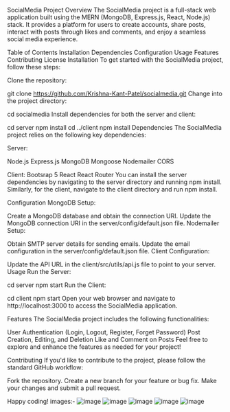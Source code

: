 SocialMedia Project
Overview
The SocialMedia project is a full-stack web application built using the MERN (MongoDB, Express.js, React, Node.js) stack. It provides a platform for users to create accounts, share posts, interact with posts through likes and comments, and enjoy a seamless social media experience.

Table of Contents
Installation
Dependencies
Configuration
Usage
Features
Contributing
License
Installation
To get started with the SocialMedia project, follow these steps:

Clone the repository:

git clone https://github.com/Krishna-Kant-Patel/socialmedia.git
Change into the project directory:

cd socialmedia
Install dependencies for both the server and client:

cd server
npm install
cd ../client
npm install
Dependencies
The SocialMedia project relies on the following key dependencies:

Server:

Node.js
Express.js
MongoDB
Mongoose
Nodemailer
CORS

Client:
Bootsrap 5
React
React Router
You can install the server dependencies by navigating to the server directory and running npm install. Similarly, for the client, navigate to the client directory and run npm install.

Configuration
MongoDB Setup:

Create a MongoDB database and obtain the connection URI.
Update the MongoDB connection URI in the server/config/default.json file.
Nodemailer Setup:

Obtain SMTP server details for sending emails.
Update the email configuration in the server/config/default.json file.
Client Configuration:

Update the API URL in the client/src/utils/api.js file to point to your server.
Usage
Run the Server:

cd server
npm start
Run the Client:

cd client
npm start
Open your web browser and navigate to http://localhost:3000 to access the SocialMedia application.

Features
The SocialMedia project includes the following functionalities:

User Authentication (Login, Logout, Register, Forget Password)
Post Creation, Editing, and Deletion
Like and Comment on Posts
Feel free to explore and enhance the features as needed for your project!

Contributing
If you'd like to contribute to the project, please follow the standard GitHub workflow:

Fork the repository.
Create a new branch for your feature or bug fix.
Make your changes and submit a pull request.

Happy coding!
images:-
![image](https://github.com/Krishna-Kant-Patel/SocialMedia/assets/61001421/4c8c436a-f6f0-42c9-8c3e-b6d771b2741a)
![image](https://github.com/Krishna-Kant-Patel/SocialMedia/assets/61001421/eb2ef610-adcc-4a79-b2fe-914755528bdf)
![image](https://github.com/Krishna-Kant-Patel/SocialMedia/assets/61001421/6702d7ff-fe84-440e-aff4-c0ad0a61b1d4)
![image](https://github.com/Krishna-Kant-Patel/SocialMedia/assets/61001421/8420c8a0-2bee-4a3a-bc4e-c7423c187ee1)
![image](https://github.com/Krishna-Kant-Patel/SocialMedia/assets/61001421/b3e82650-9a5e-4ae6-a8b9-3b9aeb4456b5)




